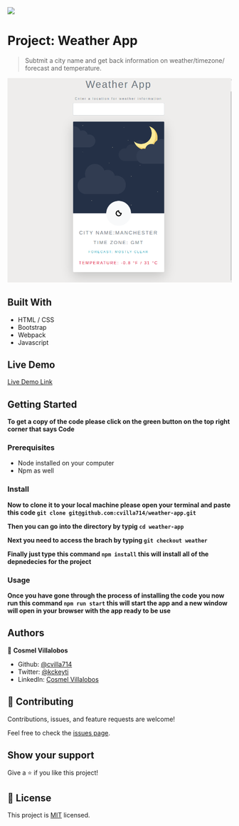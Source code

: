 ![](https://img.shields.io/badge/Microverse-blueviolet)

# Project: Weather App

> Subtmit a city name and get back information on weather/timezone/ forecast and temperature.

![screenshot](./app_screenshot.png)

## Built With

- HTML / CSS
- Bootstrap
- Webpack
- Javascript

## Live Demo

[Live Demo Link](https://livedemo.com)

## Getting Started

**To get a copy of the code please click on the green button on the top right corner that says Code**

### Prerequisites

- Node installed on your computer
- Npm as well

### Install

**Now to clone it to your local machine please open your terminal and paste this code `git clone git@github.com:cvilla714/weather-app.git`**

**Then you can go into the directory by typig `cd weather-app`**

**Next you need to access the brach by typing `git checkout weather`**

**Finally just type this command `npm install` this will install all of the depnedecies for the project**

### Usage

**Once you have gone through the process of installing the code you now run this command `npm run start` this will start the app and a new window will open in your browser with the app ready to be use**

## Authors

👤 **Cosmel Villalobos**

- Github: [@cvilla714](https://github.com/cvilla714)
- Twitter: [@kckeyti](https://twitter.com/kckeyti)
- LinkedIn: [Cosmel Villalobos](https://www.linkedin.com/in/cosvilla/)

## 🤝 Contributing

Contributions, issues, and feature requests are welcome!

Feel free to check the [issues page](https://github.com/cvilla714/weather-app/issues).

## Show your support

Give a ⭐️ if you like this project!

## 📝 License

This project is [MIT](https://github.com/cvilla714/weather-app/blob/development/LICENSE) licensed.
